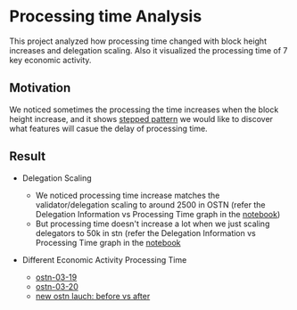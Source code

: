 # Processing time Analysis
This project analyzed how processing time changed with block height increases and delegation scaling. Also it visualized the processing time of 7 key economic activity.   

## Motivation
We noticed sometimes the processing the time increases when the block height increase, and it shows [stepped pattern](https://harmony-one.github.io/harmony-log-analysis/graphs/processing_time/OSTN_03_04/block_height/2_processing_time_vs_block_height.html) we would like to discover what features will casue the delay of processing time.

## Result
- Delegation Scaling
	- We noticed processing time increase matches the validator/delegation scaling to around 2500 in OSTN (refer the Delegation Information vs Processing Time graph in the [notebook](https://harmony-one.github.io/harmony-log-analysis/notebooks/OSTN_03_15_processing_time_vs_delegations.html))
	- But processing time doesn't increase a lot when we just scaling delegators to 50k in stn (refer the Delegation Information vs Processing Time graph in the [notebook](https://harmony-one.github.io/harmony-log-analysis/notebooks/stress_test_03_14_processing_time_vs_delegations.html)
 
- Different Economic Activity Processing Time
	- [ostn-03-19](https://harmony-one.github.io/harmony-log-analysis/notebooks/ostn_03_19_processing_time.html)
	- [ostn-03-20](https://harmony-one.github.io/harmony-log-analysis/notebooks/ostn_03_20_processing_time_comparison.html)
	- [new ostn lauch: before vs after](https://harmony-one.github.io/harmony-log-analysis/notebooks/ostn_03_20_processing_time_comparison.html) 
